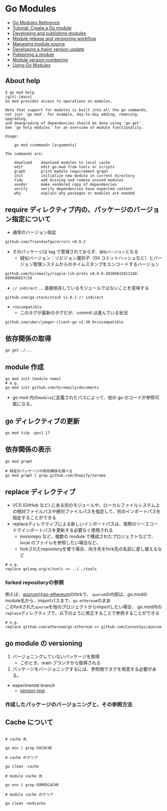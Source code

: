 # Go Modules

- [Go Modules Reference](https://go.dev/ref/mod)
- [Tutorial: Create a Go module](https://go.dev/doc/tutorial/create-module)
- [Developing and publishing modules](https://go.dev/doc/modules/developing)
- [Module release and versioning workflow](https://go.dev/doc/modules/release-workflow)
- [Managing module source](https://go.dev/doc/modules/managing-source)
- [Developing a major version update](https://go.dev/doc/modules/major-version)
- [Publishing a module](https://go.dev/doc/modules/publishing)
- [Module version numbering](https://go.dev/doc/modules/version-numbers)
- [Using Go Modules](https://go.dev/blog/using-go-modules)

## About help

```
$ go mod help                                                                                                                                                           (git)-[main]
Go mod provides access to operations on modules.

Note that support for modules is built into all the go commands,
not just 'go mod'. For example, day-to-day adding, removing, upgrading,
and downgrading of dependencies should be done using 'go get'.
See 'go help modules' for an overview of module functionality.

Usage:

	go mod <command> [arguments]

The commands are:

	download    download modules to local cache
	edit        edit go.mod from tools or scripts
	graph       print module requirement graph
	init        initialize new module in current directory
	tidy        add missing and remove unused modules
	vendor      make vendored copy of dependencies
	verify      verify dependencies have expected content
	why         explain why packages or modules are needed
```

## require ディレクティブ内の、パッケージのバージョン指定について

- 通常のバージョン指定

```
github.com/friendsofgo/errors v0.9.2
```

- そのパッケージは tag で管理されておらず、`疑似バージョン`となる
  - 疑似バージョン：リビジョン識別子（Git コミットハッシュなど）とバージョン管理システムからのタイムスタンプをエンコードするバージョン

```
github.com/hiromaily/ripple-lib-proto v0.0.0-20200615012248-6990db627c3d
```

- `// indirect` .... 直接依存しているモジュールではないことを意味する

```
github.com/go-stack/stack v1.8.1 // indirect
```

- `+incompatible`
  - このタグが最新のタグだが、commit は進んでいる状況

```
github.com/uber/jaeger-client-go v2.30.0+incompatible
```

## 依存関係の取得

```
go get ./...
```

## module 作成

```
go mod init [module name]
# e.g.
go mod init github.com/hiromaily/documents
```

- go mod 内の`module`に定義されたパスによって、他の go のコードが参照可能になる。

## go ディレクティブの更新

```
go mod tidy -go=1.17
```

## 依存関係の表示

```
go mod graph

# 特定のパッケージの依存関係を調べる
go mod graph | grep github.com/Shopify/sarama
```

## replace ディレクティブ
- VCS (GitHub など) にある別のモジュールや、ローカルファイルシステム上の相対ファイルパスや絶対ファイルパスを指定して、別のインポートパスを指定することができる
- replaceディレクティブによる新しいインポートパスは、実際のソースコードでインポートパスを更新する必要なく使用される
  - monorepo など、複数の module で構成されたプロジェクトなどで、local のファイルを参照したい場合など、
  - forkされたrepositoryを使う場合、向き先をfork先の名前に差し替えるなど

```
# e.g.
replace golang.org/x/tools => ../../tools
```

### forked repositoryの参照
例えば、[quorum](https://github.com/ConsenSys/quorum)は[go-ethereum](https://github.com/ethereum/go-ethereum)のforkで、
`quorum`の内部は、go.modのmodule名から、importパスまで、`go-ethereum`のまあ  
このforkされた`quorum`を他のプロジェクトからimportしたい場合、
go.mod内の`replace`ディレクティブで、以下のように修正することで参照することができる
```
# e.g.
replace github.com/ethereum/go-ethereum => github.com/ConsenSys/quorum
```


## go module の versioning

1. バージョニングしていないパッケージを取得
   - このとき、main ブランチから取得される
2. パッケージをバージョニングするには、参照側でタグを用意する必要がある。

- experimental branch
  - [version-test](https://github.com/hiromaily/version-test)

### 作成したパッケージのバージョニングと、その参照方法

## Cache について

```

# cache 先

go env | grep GOCACHE

# cache のクリア

go clean -cache

# module cache 先

go env | grep GOMODCACHE

# module cache のクリア

go clean -modcache

```

```

```
